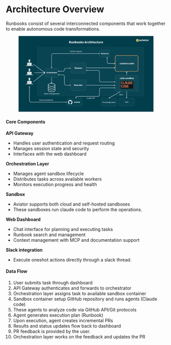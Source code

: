 # Architecture Overview

Runbooks consist of several interconnected components that work together to enable autonomous code transformations.

<figure><img src="../../.gitbook/assets/Aviator Runbooks overview.png" alt=""><figcaption></figcaption></figure>

#### Core Components

**API Gateway**

* Handles user authentication and request routing
* Manages session state and security
* Interfaces with the web dashboard

**Orchestration Layer**

* Manages agent sandbox lifecycle
* Distributes tasks across available workers
* Monitors execution progress and health

**Sandbox**

* Aviator supports both cloud and self-hosted sandboxes
* These sandboxes run claude code to perform the operations.

**Web Dashboard**

* Chat interface for planning and executing tasks
* Runbook search and management
* Context management with MCP and documentation support

**Slack integration**

* Execute oneshot actions directly through a slack thread.

#### Data Flow

1. User submits task through dashboard
2. API Gateway authenticates and forwards to orchestrator
3. Orchestration layer assigns task to available sandbox container
4. Sandbox container setup GitHub repository and runs agents (Claude code)
5. These agents to analyze code via GitHub API/Git protocols
6. Agent generates execution plan (Runbook)
7. Upon execution, agent creates incremental PRs
8. Results and status updates flow back to dashboard
9. PR feedback is provided by the user.
10. Orchestration layer works on the feedback and updates the PR
